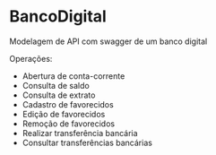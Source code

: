 # BancoDigital
Modelagem de API com swagger de um banco digital

Operações:
  - Abertura de conta-corrente
  - Consulta de saldo
  - Consulta de extrato
  - Cadastro de favorecidos
  - Edição de favorecidos
  - Remoção de favorecidos
  - Realizar transferência bancária
  - Consultar transferências bancárias
